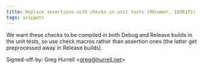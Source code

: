 ```yaml
---
title: Replace assertions with checks in unit tests (REnamer, 1dd61f2)
tags: snippets
---
```


We want these checks to be compiled in both Debug and Release builds in the unit tests, so use check macros rather than assertion ones (the latter get preprocessed away in Release builds).

Signed-off-by: Greg Hurrell &lt;greg@hurrell.net&gt;
